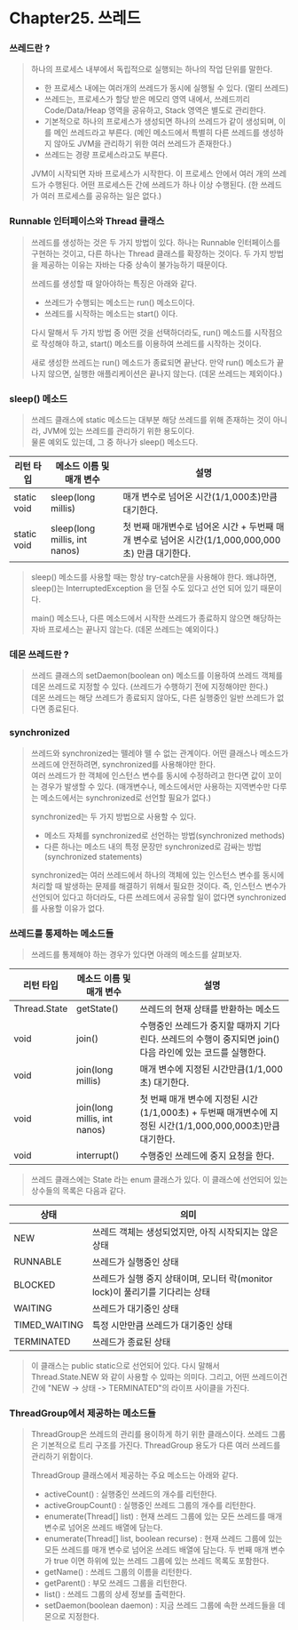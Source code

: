 # Chapter25. 쓰레드

### 쓰레드란 ?
> 하나의 프로세스 내부에서 독립적으로 실행되는 하나의 작업 단위를 말한다.
> 
> - 한 프로세스 내에는 여러개의 쓰레드가 동시에 실행될 수 있다. (멀티 쓰레드)
> - 쓰레드는, 프로세스가 할당 받은 메모리 영역 내에서, 쓰레드끼리 Code/Data/Heap 영역을 공유하고, Stack 영역은 별도로 관리한다.
> - 기본적으로 하나의 프로세스가 생성되면 하나의 쓰레드가 같이 생성되며, 이를 메인 쓰레드라고 부른다. (메인 메소드에서 특별히 다른 쓰레드를 생성하지 않아도 JVM을 관리하기 위한 여러 쓰레드가 존재한다.)
> - 쓰레드는 경량 프로세스라고도 부른다.
> 
> JVM이 시작되면 자바 프로세스가 시작한다. 이 프로세스 안에서 여러 개의 쓰레드가 수행된다. 어떤 프로세스든 간에 쓰레드가 하나 이상 수행된다. (한 쓰레드가 여러 프로세스를 공유하는 일은 없다.)

### Runnable 인터페이스와 Thread 클래스
> 쓰레드를 생성하는 것은 두 가지 방법이 있다. 하나는 Runnable 인터페이스를 구현하는 것이고, 다른 하나는 Thread 클래스를 확장하는 것이다.
> 두 가지 방법을 제공하는 이유는  자바는 다중 상속이 불가능하기 때문이다.   
> 
> 쓰레드를 생성할 때 알아야하는 특징은 아래와 같다.
> 
> - 쓰레드가 수행되는 메소드는 run() 메소드이다.
> - 쓰레드를 시작하는 메소드는 start() 이다.
>
> 다시 말해서 두 가지 방법 중 어떤 것을 선택하더라도, run() 메소드를 시작점으로 작성해야 하고, start() 메소드를 이용하여 쓰레드를 시작하는 것이다.
> 
> 새로 생성한 쓰레드는 run() 메소드가 종료되면 끝난다. 만약 run() 메소드가 끝나지 않으면, 실행한 애플리케이션은 끝나지 않는다. (데몬 쓰레드는 제외이다.)

### sleep() 메소드
> 쓰레드 클래스에 static 메소드는 대부분 해당 쓰레드를 위해 존재하는 것이 아니라, JVM에 있는 쓰레드를 관리하기 위한 용도이다.   
> 물론 예외도 있는데, 그 중 하나가 sleep() 메소드다.   
> 
| 리턴 타입        | 메소드 이름 및 매개 변수                | 설명                                                               |
|--------------|-------------------------------|------------------------------------------------------------------|
| static void  | sleep(long millis)            | 매개 변수로 넘어온 시간(1/1,000초)만큼 대기한다.                                  |
| static void | sleep(long millis, int nanos) | 첫 번째 매개변수로 넘어온 시간 + 두번째 매개 변수로 넘어온 시간(1/1,000,000,000초) 만큼 대기한다. |

> sleep() 메소드를 사용할 때는 항상 try-catch문을 사용해야 한다. 왜냐하면, sleep()는 InterruptedException 을 던질 수도 있다고 선언 되어 있기 때문이다.   
> 
> main() 메소드나, 다른 메소드에서 시작한 쓰레드가 종료하지 않으면 해당하는 자바 프로세스는 끝나지 않는다. (데몬 쓰레드는 예외이다.)

### 데몬 쓰레드란 ? 
> 쓰레드 클래스의 setDaemon(boolean on) 메소드를 이용하여 쓰레드 객체를 데몬 쓰레드로 지정할 수 있다. (쓰레드가 수행하기 전에 지정해야만 한다.)      
> 데몬 쓰레드는 해당 쓰레드가 종료되지 않아도, 다른 실행중인 일반 쓰레드가 없다면 종료된다. 

### synchronized
> 쓰레드와 synchronized는 뗄레야 뗄 수 없는 관계이다. 어떤 클래스나 메소드가 쓰레드에 안전하려면, synchronized를 사용해야만 한다.   
> 여러 쓰레드가 한 객체에 인스턴스 변수를 동시에 수정하려고 한다면 값이 꼬이는 경우가 발생할 수 있다. (매개변수나, 메소드에서만 사용하는 지역변수만 다루는 메소드에서는 synchronized로 선언할 필요가 없다.)   
> 
> synchronized는 두 가지 방법으로 사용할 수 있다.
> - 메소드 자체를 synchronized로 선언하는 방법(synchronized methods)
> - 다른 하나는 메소드 내의 특정 문장만 synchronized로 감싸는 방법(synchronized statements)
>
> synchronized는 여러 쓰레드에서 하나의 객체에 있는 인스턴스 변수를 동시에 처리할 때 발생하는 문제를 해결하기 위해서 필요한 것이다.
> 즉, 인스턴스 변수가 선언되어 있다고 하더라도, 다른 쓰레드에서 공유할 일이 없다면 synchronized를 사용할 이유가 없다.

### 쓰레드를 통제하는 메소드들
> 쓰레드를 통제해야 하는 경우가 있다면 아래의 메소드를 살펴보자.
> 
| 리턴 타입        | 메소드 이름 및 매개 변수               | 설명                                                                         |
|--------------|------------------------------|----------------------------------------------------------------------------|
| Thread.State | getState()                   | 쓰레드의 현재 상태를 반환하는 메소드                                                       |
| void         | join()                       | 수행중인 쓰레드가 중지할 때까지 기다린다. 쓰레드의 수행이 중지되면 join() 다음 라인에 있는 코드를 실행한다.           |
| void         | join(long millis)            | 매개 변수에 지정된 시간만큼(1/1,000초) 대기한다.                                            |
| void         | join(long millis, int nanos) | 첫 번째 매개 변수에 지정된 시간 (1/1,000초) + 두번째 매개변수에 지정된 시간(1/1,000,000,000초)만큼 대기한다. |
| void         | interrupt()                  | 수행중인 쓰레드에 중지 요청을 한다.                                                       |

> 쓰레드 클래스에는 State 라는 enum 클래스가 있다. 이 클래스에 선언되어 있는 상수들의 목록은 다음과 같다.

| 상태            | 의미                                                 |
|---------------|----------------------------------------------------|
| NEW           | 쓰레드 객체는 생성되었지만, 아직 시작되지는 않은 상태                     |
| RUNNABLE      | 쓰레드가 실행중인 상태                                       |
| BLOCKED       | 쓰레드가 실행 중지 상태이며, 모니터 락(monitor lock)이 풀리기를 기다리는 상태 |
| WAITING       | 쓰레드가 대기중인 상태                                       |
| TIMED_WAITING | 특정 시만만큼 쓰레드가 대기중인 상태                               |
| TERMINATED    | 쓰레드가 종료된 상태                                        |
> 이 클래스는 public static으로 선언되어 있다. 다시 말해서 Thread.State.NEW 와 같이 사용할 수 있따는 의미다.
> 그리고, 어떤 쓰레드이건 간에 "NEW -> 상태 -> TERMINATED"의 라이프 사이클을 가진다. 

### ThreadGroup에서 제공하는 메소드들
> ThreadGroup은 쓰레드의 관리를 용이하게 하기 위한 클래스이다. 쓰레드 그룹은 기본적으로 트리 구조를 가진다. ThreadGroup 용도가 다른 여러 쓰레드를 관리하기 위함이다.
> 
> ThreadGroup 클래스에서 제공하는 주요 메소드는 아래와 같다.
> - activeCount() : 실행중인 쓰레드의 개수를 리턴한다.
> - activeGroupCount() : 실행중인 쓰레드 그룹의 개수를 리턴한다.
> - enumerate(Thread[] list) : 현재 쓰레드 그룹에 있는 모든 쓰레드를 매개 변수로 넘어온 쓰레드 배열에 담는다.
> - enumerate(Thread[] list, boolean recurse) : 현재 쓰레드 그룹에 있는 모든 쓰레드를 매개 변수로 넘어온 쓰레드 배열에 담는다. 두 번째 매개 변수가 true 이면 하위에 있는 쓰레드 그룹에 있는 쓰레드 목록도 포함한다.
> - getName() : 쓰레드 그룹의 이름을 리턴한다.
> - getParent() : 부모 쓰레드 그룹을 리턴한다.
> - list() : 쓰레드 그룹의 상세 정보를 출력한다.
> - setDaemon(boolean daemon) : 지금 쓰레드 그룹에 속한 쓰레드들을 데몬으로 지정한다.



